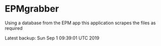 # EPMgrabber
Using a database from the EPM app this application scrapes the files as required


Latest backup: Sun Sep 1 09:39:01 UTC 2019
